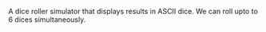 A dice roller simulator that displays results in ASCII dice.
We can roll upto to 6 dices simultaneously. 